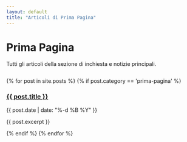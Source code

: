 ```yaml
---
layout: default
title: "Articoli di Prima Pagina"
---
```


<h1 class="section-title">Prima Pagina</h1>

<p>Tutti gli articoli della sezione di inchiesta e notizie principali.</p>

<div class="article-grid" style="margin-top: 2em;">
{% for post in site.posts %}
  {% if post.category == 'prima-pagina' %}
    <div class="article">
      <h3><a href="{{ post.url }}">{{ post.title }}</a></h3>
      <span class="author">{{ post.date | date: "%-d %B %Y" }}</span>
      <p>{{ post.excerpt }}</p>
    </div>
  {% endif %}
{% endfor %}
</div>

